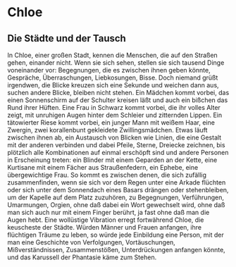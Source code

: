 # Chloe

## Die Städte und der Tausch

In Chloe, einer großen Stadt, kennen die Menschen, die auf den Straßen gehen, einander nicht. Wenn sie sich sehen, stellen sie sich tausend Dinge voneinander vor: Begegnungen, die es zwischen ihnen geben könnte, Gespräche, Überraschungen, Liebkosungen, Bisse. Doch niemand grüßt irgendwen, die Blicke kreuzen sich eine Sekunde und weichen dann aus, suchen andere Blicke, bleiben nicht stehen.
Ein Mädchen kommt vorbei, das einen Sonnenschirm auf der Schulter kreisen läßt und auch ein bißchen das Rund ihrer Hüften. Eine Frau in Schwarz kommt vorbei, die ihr volles Alter zeigt, mit unruhigen Augen hinter dem Schleier und zitternden Lippen. Ein tätowierter Riese kommt vorbei, ein junger Mann mit weißem Haar, eine Zwergin, zwei korallenbunt gekleidete Zwillingsmädchen. Etwas läuft zwischen ihnen ab, ein Austausch von Blicken wie Linien, die eine Gestalt mit der anderen verbinden und dabei Pfeile, Sterne, Dreiecke zeichnen, bis plötzlich alle Kombinationen auf einmal erschöpft sind und andere Personen in Erscheinung treten: ein Blinder mit einem Geparden an der Kette, eine Kurtisane mit einem Fächer aus Straußenfedern, ein Ephebe, eine übergewichtige Frau. So kommt es zwischen denen, die sich zufällig zusammenfinden, wenn sie sich vor dem Regen unter eine Arkade flüchten oder sich unter dem Sonnendach eines Basars drängen oder stehenbleiben, um der Kapelle auf dem Platz zuzuhören, zu Begegnungen, Verführungen, Umarmungen, Orgien, ohne daß dabei ein Wort gewechselt wird, ohne daß man sich auch nur mit einem Finger berührt, ja fast ohne daß man die Augen hebt.
Eine wollüstige Vibration erregt fortwährend Chloe, die keuscheste der Städte. Würden Männer und Frauen anfangen, ihre flüchtigen Träume zu leben, so würde jede Einbildung eine Person, mit der man eine Geschichte von Verfolgungen, Vortäuschungen, Mißverständnissen, Zusammenstößen, Unterdrückungen anfangen könnte, und das Karussell der Phantasie käme zum Stehen.
